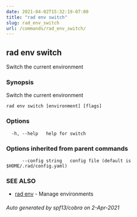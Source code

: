 ```yaml
---
date: 2021-04-02T15:32:19-07:00
title: "rad env switch"
slug: rad_env_switch
url: /commands/rad_env_switch/
---
```

## rad env switch

Switch the current environment

### Synopsis

Switch the current environment

```
rad env switch [environment] [flags]
```

### Options

```
  -h, --help   help for switch
```

### Options inherited from parent commands

```
      --config string   config file (default is $HOME/.rad/config.yaml)
```

### SEE ALSO

* [rad env](/commands/rad_env/)	 - Manage environments

###### Auto generated by spf13/cobra on 2-Apr-2021
